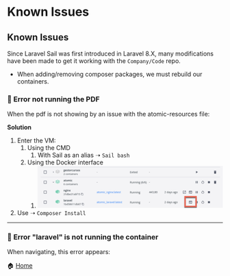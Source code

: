 # Known Issues

## Known Issues

Since Laravel Sail was first introduced in Laravel 8.X, many modifications have been made to get it working with the `Company/Code` repo.

*   When adding/removing composer packages, we must rebuild our containers.

  

### 🐞 Error not running the PDF

When the pdf is not showing by an issue with the atomic-resources file:

  

**Solution**

  

1. Enter the VM:
    1. Using the CMD
        1. With Sail as an alias ➝ `Sail bash`
    2. Using the Docker interface
        1. ![](./images/docissue.png)
2. Use ➝ `Composer Install`

  

* * *

  

### 🐞 Error "laravel" is not running the container

When navigating, this error appears:

  


🏠 [Home](https://github.com/JorgeECampos/TW-Portfolio/blob/main/Example/1_Index.md)